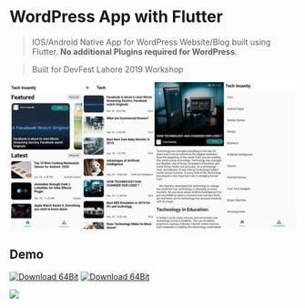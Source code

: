 # WordPress App with Flutter

> IOS/Android Native App for WordPress Website/Blog built using Flutter. **No additional Plugins required for WordPress**.

> Built for DevFest Lahore 2019 Workshop

![](ScreenShot.jpg)

## Demo

[![Download 64Bit](https://img.shields.io/badge/Download%20APK-64%20bit-brightgreen)](https://github.com/atiqsamtia/WordPress-App-with-Flutter/releases/latest/download/app-arm64-v8a-release.apk)
[![Download 64Bit](https://img.shields.io/badge/Download%20APK-32%20bit-brightgreen)](https://github.com/atiqsamtia/WordPress-App-with-Flutter/releases/latest/download/app-armeabi-v7a-release.apk)

![](Demo.gif)


